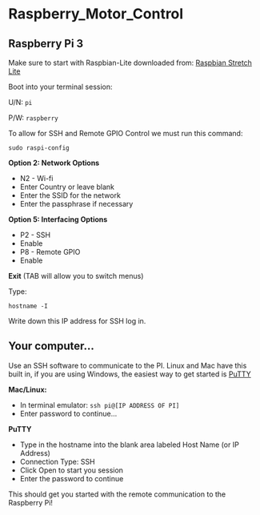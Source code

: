 # Raspberry_Motor_Control

## Raspberry Pi 3
Make sure to start with Raspbian-Lite downloaded from: [Raspbian Stretch Lite](https://www.raspberrypi.org/downloads/raspbian/)

Boot into your terminal session:

U/N: `pi`

P/W: `raspberry`

To allow for SSH and Remote GPIO Control we must run this command:

`sudo raspi-config`

**Option 2: Network Options**
+ N2 - Wi-fi
+ Enter Country or leave blank
+ Enter the SSID for the network
+ Enter the passphrase if necessary

**Option 5: Interfacing Options**
+ P2 - SSH
+ Enable
+ P8 - Remote GPIO
+ Enable

**Exit** (TAB will allow you to switch menus)

Type:

`hostname -I`

Write down this IP address for SSH log in.

## Your computer...
Use an SSH software to communicate to the PI. Linux and Mac have this built in, if you are using Windows, the easiest way to get started is [PuTTY](https://www.chiark.greenend.org.uk/~sgtatham/putty/latest.html)

**Mac/Linux:**
+ In terminal emulator:
`ssh pi@[IP ADDRESS OF PI]`
+ Enter password to continue...

**PuTTY**
+ Type in the hostname into the blank area labeled Host Name (or IP Address)
+ Connection Type: SSH
+ Click Open to start you session
+ Enter the password to continue

This should get you started with the remote communication to the Raspberry Pi!
